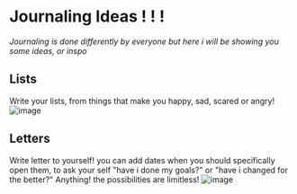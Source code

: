 # Journaling Ideas ! ! ! 
*Journaling is done differently by everyone but here i will be showing you some ideas, or inspo*

## Lists ##
Write your lists, from things that make you happy, sad, scared or angry!
![image](https://user-images.githubusercontent.com/102715218/161959757-8140e935-a1c4-4dea-aa41-4b913c0b3352.png)

## Letters ##
Write letter to yourself! you can add dates when you should specifically open them, to ask your self "have i done my goals?" or "have i changed for the better?" Anything! the possibilities are limitless! 
![image](https://user-images.githubusercontent.com/102715218/161960344-a602bd32-a93d-4601-8a19-e37792805a76.png)

